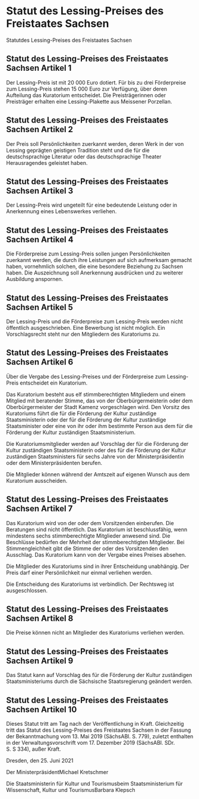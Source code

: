# Statut des Lessing-Preises des Freistaates Sachsen

Statutdes Lessing-Preises des Freistaates Sachsen

## Statut des Lessing-Preises des Freistaates Sachsen Artikel 1

Der Lessing-Preis ist mit 20 000 Euro dotiert. Für bis zu drei Förderpreise zum Lessing-Preis stehen 15 000 Euro zur Verfügung, über deren Aufteilung das Kuratorium entscheidet. Die Preisträgerinnen oder Preisträger erhalten eine Lessing-Plakette aus Meissener Porzellan.


## Statut des Lessing-Preises des Freistaates Sachsen Artikel 2

Der Preis soll Persönlichkeiten zuerkannt werden, deren Werk in der von Lessing geprägten geistigen Tradition steht und die für die deutschsprachige Literatur oder das deutschsprachige Theater Herausragendes geleistet haben.


## Statut des Lessing-Preises des Freistaates Sachsen Artikel 3

Der Lessing-Preis wird ungeteilt für eine bedeutende Leistung oder in Anerkennung eines Lebenswerkes verliehen.


## Statut des Lessing-Preises des Freistaates Sachsen Artikel 4

Die Förderpreise zum Lessing-Preis sollen jungen Persönlichkeiten zuerkannt werden, die durch ihre Leistungen auf sich aufmerksam gemacht haben, vornehmlich solchen, die eine besondere Beziehung zu Sachsen haben. Die Auszeichnung soll Anerkennung ausdrücken und zu weiterer Ausbildung anspornen.


## Statut des Lessing-Preises des Freistaates Sachsen Artikel 5

Der Lessing-Preis und die Förderpreise zum Lessing-Preis werden nicht öffentlich ausgeschrieben. Eine Bewerbung ist nicht möglich. Ein Vorschlagsrecht steht nur den Mitgliedern des Kuratoriums zu.


## Statut des Lessing-Preises des Freistaates Sachsen Artikel 6

Über die Vergabe des Lessing-Preises und der Förderpreise zum Lessing-Preis entscheidet ein Kuratorium.

Das Kuratorium besteht aus elf stimmberechtigten Mitgliedern und einem Mitglied mit beratender Stimme, das von der Oberbürgermeisterin oder dem Oberbürgermeister der Stadt Kamenz vorgeschlagen wird. Den Vorsitz des Kuratoriums führt die für die Förderung der Kultur zuständige Staatsministerin oder der für die Förderung der Kultur zuständige Staatsminister oder eine von ihr oder ihm bestimmte Person aus dem für die Förderung der Kultur zuständigen Staatsministerium.

Die Kuratoriumsmitglieder werden auf Vorschlag der für die Förderung der Kultur zuständigen Staatsministerin oder des für die Förderung der Kultur zuständigen Staatsministers für sechs Jahre von der Ministerpräsidentin oder dem Ministerpräsidenten berufen.

Die Mitglieder können während der Amtszeit auf eigenen Wunsch aus dem Kuratorium ausscheiden.


## Statut des Lessing-Preises des Freistaates Sachsen Artikel 7

Das Kuratorium wird von der oder dem Vorsitzenden einberufen. Die Beratungen sind nicht öffentlich. Das Kuratorium ist beschlussfähig, wenn mindestens sechs stimmberechtigte Mitglieder anwesend sind. Die Beschlüsse bedürfen der Mehrheit der stimmberechtigten Mitglieder. Bei Stimmengleichheit gibt die Stimme der oder des Vorsitzenden den Ausschlag. Das Kuratorium kann von der Vergabe eines Preises absehen.

Die Mitglieder des Kuratoriums sind in ihrer Entscheidung unabhängig. Der Preis darf einer Persönlichkeit nur einmal verliehen werden.

Die Entscheidung des Kuratoriums ist verbindlich. Der Rechtsweg ist ausgeschlossen.


## Statut des Lessing-Preises des Freistaates Sachsen Artikel 8

Die Preise können nicht an Mitglieder des Kuratoriums verliehen werden.


## Statut des Lessing-Preises des Freistaates Sachsen Artikel 9

Das Statut kann auf Vorschlag des für die Förderung der Kultur zuständigen Staatsministeriums durch die Sächsische Staatsregierung geändert werden.


## Statut des Lessing-Preises des Freistaates Sachsen Artikel 10

Dieses Statut tritt am Tag nach der Veröffentlichung in Kraft. Gleichzeitig tritt das Statut des Lessing-Preises des Freistaates Sachsen in der Fassung der Bekanntmachung vom 13. Mai 2019 (SächsABl. S. 779), zuletzt enthalten in der Verwaltungsvorschrift vom 17. Dezember 2019 (SächsABl. SDr. S. S 334), außer Kraft.

Dresden, den 25. Juni 2021

Der MinisterpräsidentMichael Kretschmer

Die Staatsministerin für Kultur und Tourismusbeim Staatsministerium für Wissenschaft, Kultur und TourismusBarbara Klepsch

